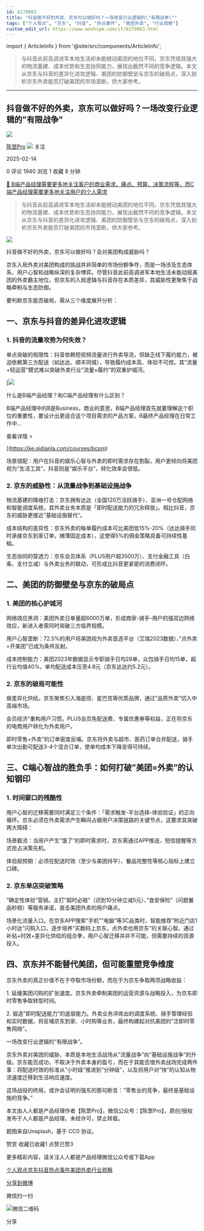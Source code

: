 ```yaml
---
id: 6179883
title: "抖音做不好的外卖，京东可以做好吗？一场改变行业逻辑的\"有限战争\""
tags: ["个人观点", "京东", "抖音", "热点事件", "美团外卖", "行业观察"]
custom_edit_url: https://www.woshipm.com/it/6179883.html
---
```

import { ArticleInfo } from '@site/src/components/ArticleInfo';

<ArticleInfo
    author="陈罡Pro"
    authorLink="https://www.woshipm.com/u/1607130"
    published="2025-02-14"
    views={1940}
    comments={0}
    collects={1}
/>

> 与抖音此前高调进军本地生活却未能撼动美团的地位不同，京东凭借其强大的物流基建、成本优势和生态协同能力，展现出截然不同的竞争逻辑。本文从京东与抖音的差异化进攻逻辑、美团的防御壁垒与京东的破局点，深入剖析京东外卖能否打破美团的市场垄断，供大家参考。

---

## 抖音做不好的外卖，京东可以做好吗？一场改变行业逻辑的"有限战争"

[![](https://static.woshipm.com/ttw_avatar_20241125163038_4201.jpg?imageView2/1/w/72/h/72/q/100)](https://www.woshipm.com/u/1607130)

[陈罡Pro](https://www.woshipm.com/u/1607130) ![](https://static.woshipm.com/tag/1101_1@2x.png) 关注

2025-02-14

0 评论 1940 浏览 1 收藏 8 分钟

[🔗 B端产品经理需要更多地关注客户的商业需求、痛点、预算、决策流程等，而C端产品经理需要更多地关注用户的个人需求](https://ke.qidianla.com/courses/bcpm)

> 与抖音此前高调进军本地生活却未能撼动美团的地位不同，京东凭借其强大的物流基建、成本优势和生态协同能力，展现出截然不同的竞争逻辑。本文从京东与抖音的差异化进攻逻辑、美团的防御壁垒与京东的破局点，深入剖析京东外卖能否打破美团的市场垄断，供大家参考。

![](https://image.woshipm.com/2025/02/14/4f1ad0c4-ea84-11ef-9d7d-00163e09d72f.png)

抖音做不好的外卖，京东可以做好吗？会对美团构成威胁吗？

京东入局外卖对美团构成的挑战并非简单的市场份额争夺，而是一场涉及生态体系、用户心智和战略纵深的复杂博弈。尽管抖音此前高调进军本地生活未能动摇美团的外卖霸主地位，但京东的入局逻辑与抖音存在本质差异，其威胁性更聚焦于战略牵制与生态防御。

要判断京东能否破局，需从三个维度展开分析：

## 一、京东与抖音的差异化进攻逻辑

### 1\. 抖音的流量攻势为何失效？

单点突破的局限性：抖音依赖短视频流量进行外卖导流，但缺乏线下履约能力，被迫依赖第三方配送（如达达、顺丰同城），导致履约成本高、体验不可控。其”流量+轻运营”模式难以突破外卖行业”流量×履约”的双重护城河。

[![](https://image.woshipm.com/2023/07/27/6f50fd24-2c7f-11ee-875d-00163e0b5ff3.png)

什么是B端产品经理？和C端产品经理有什么区别？

B端产品经理中的B是Business，商业的意思，B端产品经理首先就要理解这个职位的重要性，要设计出更适合这个项目需求的产品方案，B最终产品经理在日常工作中...

查看详情 >

](https://ke.qidianla.com/courses/bcpm)

场景错配：用户在抖音的娱乐心智与外卖的即时需求存在割裂，用户更倾向将美团视为”生活工具”，抖音则是”娱乐平台”，转化效率会很低。

### 2\. 京东的威胁性：从流量战争到基础设施战争

物流基建的降维打击：京东拥有达达（全国120万活跃骑手）、亚洲一号仓配网络和智能调度系统，其外卖业务本质是「即时配送能力的冗余释放」。相比抖音，京东的威胁更接近”基础设施替代”。

成本结构的差异性：京东外卖的每单履约成本可比美团低15%-20%（达达骑手同时承接京东到家订单，摊薄固定成本），这使得5%的佣金策略具备可持续性基础。

生态协同的穿透力：京东会员体系（PLUS用户超3500万）、支付金融工具（白条、支付立减）与外卖业务的联动，可形成比抖音更紧密的消费闭环。

## 二、美团的防御壁垒与京东的破局点

### 1\. 美团的核心护城河

网络效应黑洞：美团外卖日单量超6000万单，形成商家-骑手-用户的强双边网络效应，新进入者需同时突破三方临界规模。

用户心智垄断：72.5%的用户将美团视为外卖首选平台（艾瑞2023数据），”点外卖=开美团”已成为条件反射。

成本控制能力：美团2023年数据显示专职骑手日均28单，众包骑手日均15单，超行业均值40%，单均配送成本压至4.8元（京东达达约5.2元）。

### 2\. 京东的破局可能性

做差异化供给。京东聚焦引入海底捞、星巴克等优质品牌，通过”品质外卖”切入中高端市场。

会员经济”重构用户习惯。PLUS会员免配送费、专属优惠券等权益，正在将京东的电商用户转化为外卖用户。

即时零售+外卖”的订单密度反哺。京东将外卖与超市、医药订单合并配送，骑手单次出勤可配送3-4个混合订单，使单均成本下降变得可持续。

## 三、C端心智战的胜负手：如何打破”美团=外卖”的认知钢印

### 1\. 时间窗口的残酷性

用户心智的迁移需要同时满足三个条件：「需求触发-平台选择-体验验证」的正向循环。京东必须在外卖需求产生瞬间占据用户决策链路的关键节点，这要求其突破两大障碍：

场景截流：当用户产生”饿了”的即时需求时，京东需通过APP推送、短信提醒等方式抢占决策先机。

体验超预期：必须在配送时效（至少与美团持平）、餐品完整性等核心指标上建立口碑。

### 2\. 京东单店突破策略

“确定性体验”营销。主打”超时必赔”（迟到10分钟立减5元）、”食安保险”（问题餐品秒赔）等服务承诺，直击美团外卖的用户痛点。

场景化流量入口。在京东APP搜索”手机””电脑”等3C品类时，智能推荐”附近门店1小时达”闪购入口，逐步培养”买数码上京东，点外卖也用京东”的关联心智。通过补贴+时效+差异化供给的组合拳，用户心智迁移并非不可能，但需要持续的资源投入。

## 四、京东并不能替代美团，但可能重塑竞争维度

京东外卖的真正价值不在于夺取市场份额，而在于为京东争取两项战略收益：

1\. 延缓美团闪购的扩张速度。京东外卖牵制美团的运营资源与战略投入，为京东即时零售争取转型时间。

2\. 锻造”即时配送能力”的底层能力。外卖业务淬炼出的调度系统、骑手管理经验和实时数据，将反哺京东到家、小时购等业务，最终构建起对抗美团的”泛即时零售网络”。

一场改变行业逻辑的”有限战争”。

京东外卖对美团的威胁，本质是本地生活战场从”流量战争”向”基础设施战争”的升级。京东能否成功，不取决于外卖本身的盈亏，而在于其能否借外卖战场完成两件事：将配送时效的标准从”小时级”推进到”分钟级”，以及将用户对”快”的认知从物流速度迁移到生活响应速度。

这场战役的终局，或许会证明刘强东的那句断言：”零售业的竞争，最终是基础设施的竞争。”

本文由人人都是产品经理作者【陈罡Pro】，微信公众号：【陈罡Pro】，原创/授权 发布于人人都是产品经理，未经许可，禁止转载。

题图来自Unsplash，基于 CC0 协议。

赞赏 收藏已收藏1 点赞已赞3

更多精彩内容，请关注人人都是产品经理微信公众号或下载App

[个人观点](https://www.woshipm.com/tag/%e4%b8%aa%e4%ba%ba%e8%a7%82%e7%82%b9)[京东](https://www.woshipm.com/tag/%e4%ba%ac%e4%b8%9c)[抖音](https://www.woshipm.com/tag/%e6%8a%96%e9%9f%b3)[热点事件](https://www.woshipm.com/tag/%e7%83%ad%e7%82%b9%e4%ba%8b%e4%bb%b6)[美团外卖](https://www.woshipm.com/tag/%e7%be%8e%e5%9b%a2%e5%a4%96%e5%8d%96)[行业观察](https://www.woshipm.com/tag/%e8%a1%8c%e4%b8%9a%e8%a7%82%e5%af%9f)

[分享到微博](https://service.weibo.com/share/share.php?appkey=2775287854&title=抖音做不好的外卖，京东可以做好吗？一场改变行业逻辑的"有限战争"&url=https://www.woshipm.com/it/6179883.html&pic=https://image.woshipm.com/2025/02/14/4f1ad0c4-ea84-11ef-9d7d-00163e09d72f.png)

微信扫一扫

![微信二维码](https://api.pwmqr.com/qrcode/create/?url=https://www.woshipm.com/it/6179883.html)

分享
